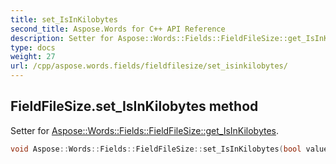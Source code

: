 ```yaml
---
title: set_IsInKilobytes
second_title: Aspose.Words for C++ API Reference
description: Setter for Aspose::Words::Fields::FieldFileSize::get_IsInKilobytes. 
type: docs
weight: 27
url: /cpp/aspose.words.fields/fieldfilesize/set_isinkilobytes/
---
```

## FieldFileSize.set_IsInKilobytes method


Setter for [Aspose::Words::Fields::FieldFileSize::get_IsInKilobytes](../get_isinkilobytes/).

```cpp
void Aspose::Words::Fields::FieldFileSize::set_IsInKilobytes(bool value)
```


